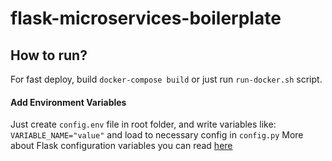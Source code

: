 # flask-microservices-boilerplate
## How to run?
For fast deploy, build `docker-compose build` or just run `run-docker.sh` script.  

#### Add Environment Variables
Just create `config.env` file in root folder, and write variables like: `VARIABLE_NAME="value"` and load to necessary config in `config.py`
More about Flask configuration variables you can read [here](http://flask.pocoo.org/docs/1.0/config/)
